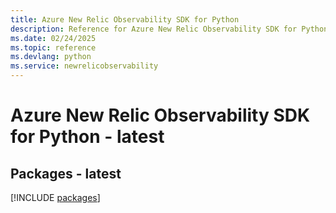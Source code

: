 ```yaml
---
title: Azure New Relic Observability SDK for Python
description: Reference for Azure New Relic Observability SDK for Python
ms.date: 02/24/2025
ms.topic: reference
ms.devlang: python
ms.service: newrelicobservability
---
```

# Azure New Relic Observability SDK for Python - latest
## Packages - latest
[!INCLUDE [packages](new-relic-observability-index.md)]